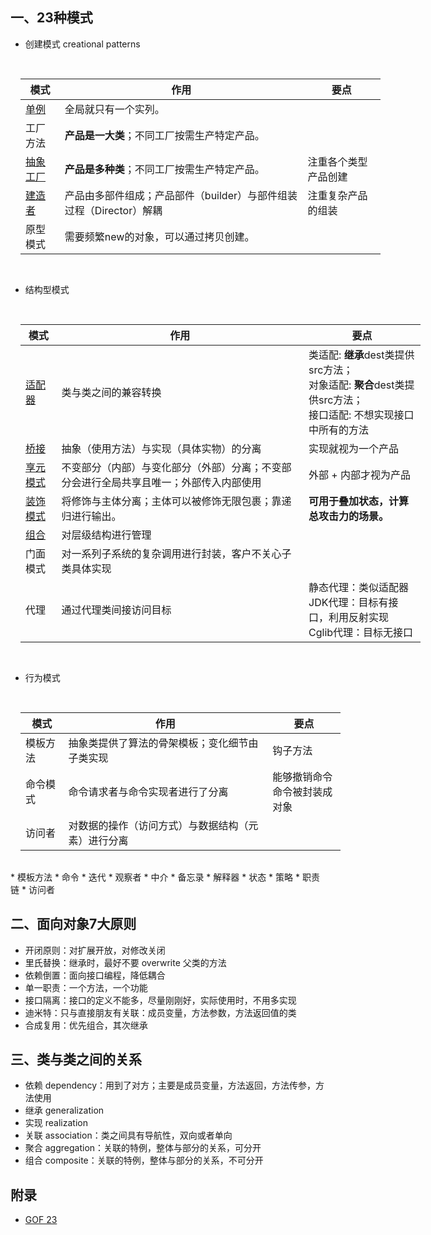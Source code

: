 
## 一、23种模式 

* 创建模式 creational patterns

<div style="margin: 0 auto;padding:1rem;width: 36rem;text-align:center;">

   | 模式                  | 作用                                                                | 要点                 |
   | --------------------- | ------------------------------------------------------------------- | -------------------- |
   | [单例](./singleton)   | 全局就只有一个实列。                                                |
   | 工厂方法              | **产品是一大类**；不同工厂按需生产特定产品。                        |
   | [抽象工厂](./factory) | **产品是多种类**；不同工厂按需生产特定产品。                        | 注重各个类型产品创建 |
   | [ 建造者 ](./builder) | 产品由多部件组成；产品部件（builder）与部件组装过程（Director）解耦 | 注重复杂产品的组装   |
   | 原型模式              | 需要频繁new的对象，可以通过拷贝创建。                               |
</div>


* 结构型模式

<div style="margin: 0 auto;padding:1rem;width: 40rem;">

   | 模式                      | 作用                                                                                   | 要点                                                                                                                |
   | ------------------------- | -------------------------------------------------------------------------------------- | ------------------------------------------------------------------------------------------------------------------- |
   | [ 适配器 ](./adaptor)     | 类与类之间的兼容转换                                                                   | 类适配: **继承**dest类提供src方法；<br> 对象适配: **聚合**dest类提供src方法；<br>接口适配: 不想实现接口中所有的方法 |
   | [ 桥接 ](./bridge)        | 抽象（使用方法）与实现（具体实物）的分离                                               | 实现就视为一个产品                                                                                                  |
   | [享元模式](./flyweight/)  | 不变部分（内部）与变化部分（外部）分离；不变部分会进行全局共享且唯一；外部传入内部使用 | 外部 + 内部才视为产品                                                                                               |
   | [ 装饰模式 ](./decorator) | 将修饰与主体分离；主体可以被修饰无限包裹；靠递归进行输出。                             | **可用于叠加状态，计算总攻击力的场景。**                                                                            |
   | [组合](./composite)       | 对层级结构进行管理                                                                     |                                                                                                                     |
   | 门面模式                  | 对一系列子系统的复杂调用进行封装，客户不关心子类具体实现                               |
   | 代理                      | 通过代理类间接访问目标                                                                 | 静态代理：类似适配器 <br>JDK代理：目标有接口，利用反射实现 <br> Cglib代理：目标无接口                               |

</div>

* 行为模式

<div style="margin: 0 auto;padding:1rem;width: 32rem;">

   | 模式     | 作用                                               | 要点                               |
   | -------- | -------------------------------------------------- | ---------------------------------- |
   | 模板方法 | 抽象类提供了算法的骨架模板；变化细节由子类实现     | 钩子方法                           |
   | 命令模式 | 命令请求者与命令实现者进行了分离                   | 能够撤销命令 <br> 命令被封装成对象 |
   | 访问者   | 对数据的操作（访问方式）与数据结构（元素）进行分离 |

</div>
	* 模板方法
	* 命令
	* 迭代
	* 观察者
	* 中介
	* 备忘录
	* 解释器
	* 状态
	* 策略
	* 职责链
	* 访问者

## 二、面向对象7大原则

* 开闭原则：对扩展开放，对修改关闭
* 里氏替换：继承时，最好不要 overwrite 父类的方法
* 依赖倒置：面向接口编程，降低耦合
* 单一职责：一个方法，一个功能
* 接口隔离：接口的定义不能多，尽量刚刚好，实际使用时，不用多实现
* 迪米特：只与直接朋友有关联：成员变量，方法参数，方法返回值的类
* 合成复用：优先组合，其次继承

## 三、类与类之间的关系

* 依赖 dependency：用到了对方；主要是成员变量，方法返回，方法传参，方法使用
* 继承 generalization
* 实现 realization
* 关联 association：类之间具有导航性，双向或者单向
* 聚合 aggregation：关联的特例，整体与部分的关系，可分开
* 组合 composite：关联的特例，整体与部分的关系，不可分开

## 附录

* [GOF 23](http://c.biancheng.net/design_pattern/)
